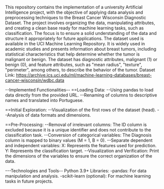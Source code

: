 This repository contains the implementation of a university Artificial Intelligence project, with the objective of applying data analysis and preprocessing techniques to the Breast Cancer Wisconsin Diagnostic Dataset. The project involves organizing the data, manipulating attributes, and creating a clean base ready for machine learning tasks, such as classification.
The focus is to ensure a solid understanding of the data and structure it appropriately for future applications.
The dataset used is available in the UCI Machine Learning Repository. It is widely used in academic studies and presents information about breast tumors, including statistical characteristics that help determine whether the tumor is malignant or benign.
The dataset has diagnostic attributes, malignant (1) or benign (0), and feature attributes, such as "mean radius", "texture", "perimeter", among others, to describe the behavior of the tumor.
Dataset Link: https://archive.ics.uci.edu/ml/machine-learning-databases/breast-cancer-wisconsin/wdbc.data

--Implemented Functionalities--
==Loading Data:
--Using pandas to load data directly from the provided URL.
--Renaming of columns to descriptive names and translated into Portuguese.

==Initial Exploration:
--Visualization of the first rows of the dataset (head).
--Analysis of data formats and dimensions.

==Pre-Processing:
--Removal of irrelevant columns: The ID column is excluded because it is a unique identifier and does not contribute to the classification task.
--Conversion of categorical variables: The Diagnosis column is mapped to binary values ​​(M = 1, B = 0).
--Separate dependent and independent variables: X: Represents the features used for prediction. Y: Represents the classification target.
--Visualization and Verification: Print the dimensions of the variables to ensure the correct organization of the data.

---Technologies and Tools--
Python 3.9+
Libraries:
-pandas: For data manipulation and analysis.
-scikit-learn (optional): For machine learning tasks in future projects.
